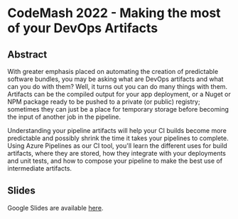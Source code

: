 # CodeMash 2022 - Making the most of your DevOps Artifacts

## Abstract
With greater emphasis placed on automating the creation of predictable software bundles, you may be asking what are DevOps artifacts and what can you do with them? Well, it turns out you can do many things with them. Artifacts can be the compiled output for your app deployment, or a Nuget or NPM package ready to be pushed to a private (or public) registry; sometimes they can just be a place for temporary storage before becoming the input of another job in the pipeline.

Understanding your pipeline artifacts will help your CI builds become more predictable and possibly shrink the time it takes your pipelines to complete. Using Azure Pipelines as our CI tool, you'll learn the different uses for build artifacts, where they are stored, how they integrate with your deployments and unit tests, and how to compose your pipeline to make the best use of intermediate artifacts.

## Slides
Google Slides are available [here](https://docs.google.com/presentation/d/1JUkeS9w-hNgHlYq1b6NRgKHFX5Z_yqis1Zsb8eyXvRI/edit?usp=sharing).
